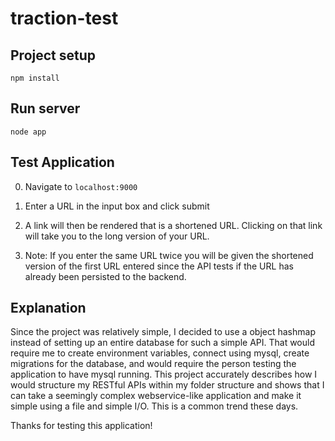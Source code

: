 # traction-test

## Project setup
```
npm install
```

## Run server

```
node app
```

## Test Application

0. Navigate to `localhost:9000`

0. Enter a URL in the input box and click submit

0. A link will then be rendered that is a shortened URL. Clicking on that link will take you to the long version of your URL.

0. Note: If you enter the same URL twice you will be given the shortened version of the first URL entered since the API tests if the URL has already been persisted to the backend.

## Explanation

Since the project was relatively simple, I decided to use a object hashmap instead of setting up an entire database for such a simple API.
That would require me to create environment variables, connect using mysql, create migrations for the database, and would require the person testing
the application to have mysql running. This project accurately describes how I would structure my RESTful APIs within my folder structure and shows that
I can take a seemingly complex webservice-like application and make it simple using a file and simple I/O. This is a common trend these days.

Thanks for testing this application!
